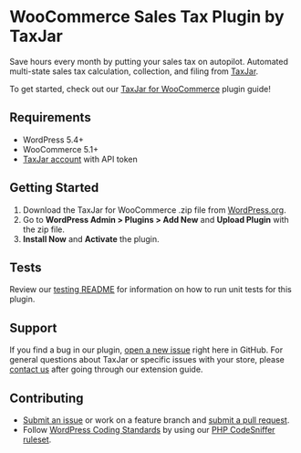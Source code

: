 # WooCommerce Sales Tax Plugin by TaxJar

Save hours every month by putting your sales tax on autopilot. Automated multi-state sales tax calculation, collection, and filing from [TaxJar](https://www.taxjar.com).

To get started, check out our [TaxJar for WooCommerce](https://docs.woocommerce.com/document/taxjar/) plugin guide!

## Requirements

- WordPress 5.4+
- WooCommerce 5.1+
- [TaxJar account](https://app.taxjar.com/api_sign_up) with API token

## Getting Started

1. Download the TaxJar for WooCommerce .zip file from [WordPress.org](https://wordpress.org/plugins/taxjar-simplified-taxes-for-woocommerce/).
2. Go to **WordPress Admin > Plugins > Add New** and **Upload Plugin** with the zip file.
3. **Install Now** and **Activate** the plugin.

## Tests

Review our [testing README](https://github.com/taxjar/taxjar-woocommerce-plugin/blob/master/tests/README.md) for information on how to run unit tests for this plugin.

## Support

If you find a bug in our plugin, [open a new issue](https://github.com/taxjar/taxjar-woocommerce-plugin/issues/new) right here in GitHub. For general questions about TaxJar or specific issues with your store, please [contact us](https://www.taxjar.com/contact/) after going through our extension guide.

## Contributing

* [Submit an issue](https://github.com/taxjar/taxjar-woocommerce-plugin/issues/new) or work on a feature branch and [submit a pull request](https://github.com/taxjar/taxjar-woocommerce-plugin/compare).
* Follow [WordPress Coding Standards](http://codex.wordpress.org/WordPress_Coding_Standards) by using our [PHP CodeSniffer ruleset](https://github.com/taxjar/taxjar-woocommerce-plugin/blob/master/phpcs.ruleset.xml).
